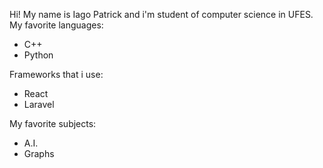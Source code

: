 Hi! My name is Iago Patrick and i'm student of computer science in UFES.
My favorite languages:
- C++
- Python

Frameworks that i use:
- React
- Laravel
  
My favorite subjects:
- A.I.
- Graphs
